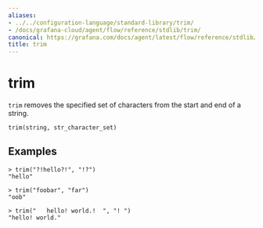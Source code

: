 ```yaml
---
aliases:
- ../../configuration-language/standard-library/trim/
- /docs/grafana-cloud/agent/flow/reference/stdlib/trim/
canonical: https://grafana.com/docs/agent/latest/flow/reference/stdlib/trim/
title: trim
---
```


# trim

`trim` removes the specified set of characters from the start and end of a string.

```river
trim(string, str_character_set)
```

## Examples

```river
> trim("?!hello?!", "!?")
"hello"

> trim("foobar", "far")
"oob"

> trim("   hello! world.!  ", "! ")
"hello! world."
```
